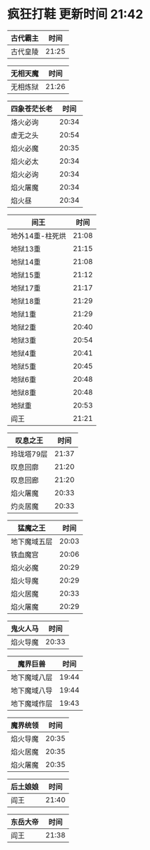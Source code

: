 # 疯狂打鞋 更新时间 21:42

| 古代霸主   | 时间    |
|--------|-------|
| 古代皇陵 | 21:25 |

| 无相天魔   | 时间    |
|--------|-------|
| 无相炼狱 | 21:26 |

| 四象苍茫长老   | 时间    |
|--------|-------|
| 烙火必询 | 20:34 |
| 虚无之头 | 20:54 |
| 焰火必魔 | 20:35 |
| 焰火必太 | 20:34 |
| 焰火必询 | 20:34 |
| 焰火屠魔 | 20:34 |
| 焰火昼 | 20:34 |

| 间王   | 时间    |
|--------|-------|
| 地外14重-柱死烘 | 21:08 |
| 地狱13重 | 21:15 |
| 地狱14重 | 21:08 |
| 地狱15重 | 21:12 |
| 地狱17重 | 21:17 |
| 地狱18重 | 21:29 |
| 地狱1重 | 21:29 |
| 地狱2重 | 20:40 |
| 地狱3重 | 20:54 |
| 地狱4重 | 20:41 |
| 地狱5重 | 20:45 |
| 地狱6重 | 20:48 |
| 地狱8重 | 20:48 |
| 地狱重 | 20:53 |
| 阎王 | 21:21 |

| 叹息之王   | 时间    |
|--------|-------|
| 玲珑塔79层 | 21:37 |
| 叹息回廓 | 21:20 |
| 叹息回廊 | 21:20 |
| 焰火屠魔 | 20:33 |
| 灼炎居魔 | 20:33 |

| 猛魔之王   | 时间    |
|--------|-------|
| 地下魔域五层 | 20:03 |
| 铁血魔宫 | 20:06 |
| 焰火必魔 | 20:29 |
| 焰火导魔 | 20:29 |
| 焰火居魔 | 20:33 |
| 焰火屠魔 | 20:29 |

| 鬼火人马   | 时间    |
|--------|-------|
| 焰火导魔 | 20:33 |

| 魔界巨兽   | 时间    |
|--------|-------|
| 地下魔域八层 | 19:44 |
| 地下魔域八导 | 19:44 |
| 地下魔域作层 | 19:43 |

| 魔界统领   | 时间    |
|--------|-------|
| 焰火导魔 | 20:35 |
| 焰火居魔 | 20:35 |
| 焰火屠魔 | 20:35 |

| 后土娘娘   | 时间    |
|--------|-------|
| 阎王 | 21:40 |

| 东岳大帝   | 时间    |
|--------|-------|
| 阎王 | 21:38 |
